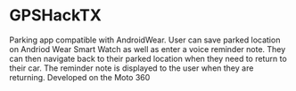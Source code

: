 GPSHackTX
=========
Parking app compatible with AndroidWear. User can save parked location on Andriod Wear Smart Watch as well as enter a voice reminder note. They can then navigate back to their parked location when they need to return to their car. The reminder note is displayed to the user when they are returning. Developed on the Moto 360

